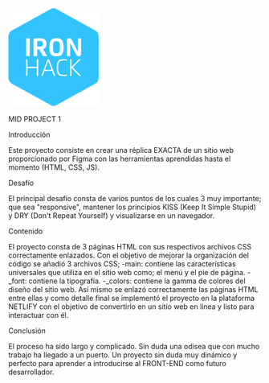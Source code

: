 ![IRONHACK](Ironlogo.png)

MID PROJECT 1

Introducción

Este proyecto consiste en crear una réplica EXACTA de un sitio web proporcionado por Figma con las herramientas aprendidas hasta el momento (HTML, CSS, JS).

Desafío

El principal desafío consta de varios puntos de los cuales 3 muy importante; que sea "responsive", mantener los principios KISS (Keep It Simple Stupid) y DRY (Don't Repeat Yourself) y visualizarse en un navegador.

Contenido

El proyecto consta de 3 páginas HTML con sus respectivos archivos CSS correctamente enlazados.
Con el objetivo de mejorar la organización del código se añadió 3 archivos CSS;
-main: contiene las características universales que utiliza en el sitio web como; el menú y el pie de página.
-\_font: contiene la tipografía.
-\_colors: contiene la gamma de colores del diseño del sitio web.
Así mismo se enlazó correctamente las páginas HTML entre ellas y como detalle final se implementó el proyecto en la plataforma NETLIFY con el objetivo de convertirlo en un sitio web en línea y listo para interactuar con él.

Conclusión

El proceso ha sido largo y complicado. Sin duda una odisea que con mucho trabajo ha llegado a un puerto.
Un proyecto sin duda muy dinámico y perfecto para aprender a introducirse al FRONT-END como futuro desarrollador.
